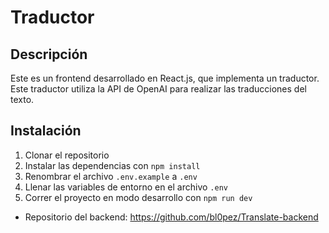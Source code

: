 # Traductor

## Descripción

Este es un frontend desarrollado en React.js, que implementa un traductor. Este traductor utiliza la API de OpenAI para realizar las traducciones del texto.

## Instalación

1. Clonar el repositorio
2. Instalar las dependencias con `npm install`
3. Renombrar el archivo `.env.example` a `.env`
4. Llenar las variables de entorno en el archivo `.env`
5. Correr el proyecto en modo desarrollo con `npm run dev`

- Repositorio del backend: https://github.com/bl0pez/Translate-backend
